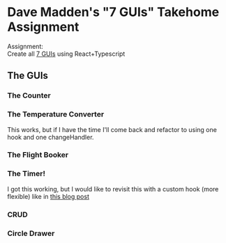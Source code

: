 # Dave Madden's "7 GUIs" Takehome Assignment

Assignment:<br>
Create all [7 GUIs](https://eugenkiss.github.io/7guis/tasks) using React+Typescript

## The GUIs

### The Counter

### The Temperature Converter

This works, but if I have the time I'll come back and refactor to using one hook and one changeHandler.

### The Flight Booker

### The Timer!

I got this working, but I would like to revisit this with a custom hook (more flexible) like in [this blog post](https://overreacted.io/making-setinterval-declarative-with-react-hooks/)

### CRUD

### Circle Drawer
